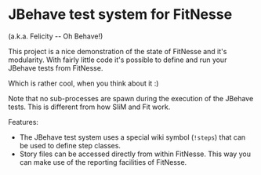JBehave test system for FitNesse
================================
(a.k.a. Felicity -- Oh Behave!)

This project is a nice demonstration of the state of FitNesse and it's modularity. With fairly little code
it's possible to define and run your JBehave tests from FitNesse.

Which is rather cool, when you think  about it :)


Note that no sub-processes are spawn during the execution of the JBehave tests. This is different from how SliM and Fit work.

Features:
 - The JBehave test system uses a special wiki symbol (`!steps`) that can be used to define step classes.
 - Story files can be accessed directly from within FitNesse. This way you can make use of the reporting facilities of FitNesse.

